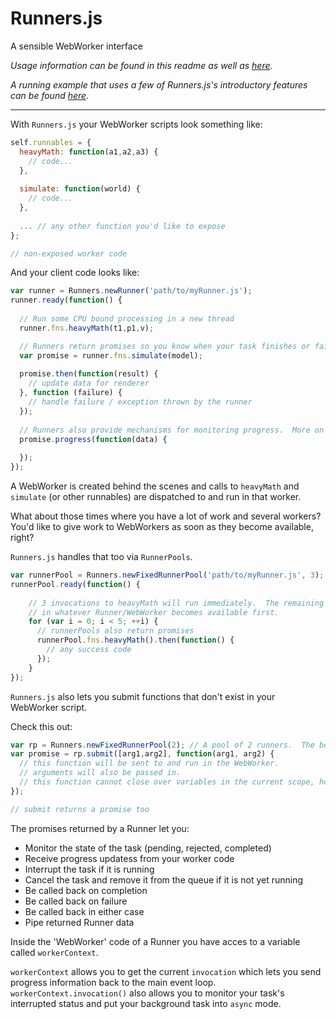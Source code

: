 # Runners.js #
A sensible WebWorker interface

*Usage information can be found in this readme as well as [here](http://tantaman.github.com/Runners.js/examples/usage.html).*

*A running example that uses a few of Runners.js's introductory features can be found [here](http://localhost:8080/Runners.js/examples/pi/).*

- - -

With `Runners.js` your WebWorker scripts look something like:

```javascript
self.runnables = {
  heavyMath: function(a1,a2,a3) {
    // code...
  },
  
  simulate: function(world) {
    // code...
  },
  
  ... // any other function you'd like to expose
};

// non-exposed worker code
```

And your client code looks like:

```javascript
var runner = Runners.newRunner('path/to/myRunner.js');
runner.ready(function() {
  
  // Run some CPU bound processing in a new thread
  runner.fns.heavyMath(t1,p1,v);

  // Runners return promises so you know when your task finishes or fails.
  var promise = runner.fns.simulate(model);
  
  promise.then(function(result) {    
    // update data for renderer
  }, function (failure) {
    // handle failure / exception thrown by the runner
  });
  
  // Runners also provide mechanisms for monitoring progress.  More on that later.
  promise.progress(function(data) {
    
  });
});
```

A WebWorker is created behind the scenes and calls to `heavyMath` and `simulate` (or other runnables) are dispatched to and run in that worker.


What about those times where you have a lot of work and several workers? You'd like to give work to WebWorkers as soon as they become available, right?

`Runners.js` handles that too via `RunnerPools`.

```javascript
var runnerPool = Runners.newFixedRunnerPool('path/to/myRunner.js', 3); // A pool of 3 Runners
runnerPool.ready(function() {
      
    // 3 invocations to heavyMath will run immediately.  The remaining two will be picked up and run
    // in whatever Runner/WebWorker becomes available first.
    for (var i = 0; i < 5; ++i) {
      // runnerPools also return promises
      runnerPool.fns.heavyMath().then(function() {
        // any success code
      });
    }
});
```

`Runners.js` also lets you submit functions that don't exist in your WebWorker script.

Check this out:

```javascript
var rp = Runners.newFixedRunnerPool(2); // A pool of 2 runners.  The below also works with a regular Runner
var promise = rp.submit([arg1,arg2], function(arg1, arg2) {
  // this function will be sent to and run in the WebWorker.
  // arguments will also be passed in.
  // this function cannot close over variables in the current scope, however.
});

// submit returns a promise too
```

The promises returned by a Runner let you:
* Monitor the state of the task (pending, rejected, completed)
* Receive progress updatess from your worker code
* Interrupt the task if it is running
* Cancel the task and remove it from the queue if it is not yet running
* Be called back on completion
* Be called back on failure
* Be called back in either case
* Pipe returned Runner data

Inside the 'WebWorker' code of a Runner you have acces to a variable called `workerContext`.

`workerContext` allows you to get the current `invocation` which lets you send progress information back to the main 
event loop.  `workerContext.invocation()` also allows you to monitor your task's interrupted status and put your background task into `async` mode.
